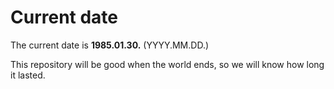 # Current date

The current date is **1985.01.30.** (YYYY.MM.DD.)

This repository will be good when the world ends, so we will know how long it lasted.